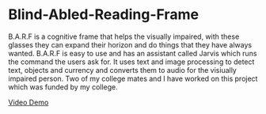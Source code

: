 # Blind-Abled-Reading-Frame
B.A.R.F is a cognitive frame that helps the visually impaired, with these glasses they can expand their horizon and do things that they have always wanted. B.A.R.F is easy to use and has  an assistant called Jarvis which runs the command the users ask for. It uses text and image processing to detect text, objects and currency and converts them to audio for the visiually impaired person. Two of my college mates and I have worked on this project which was funded by my college.

[Video Demo](https://drive.google.com/file/d/1tPDXGr1TeiVFCNE4Ggj-Iy87eWOx3T0J/view?usp=sharing)
